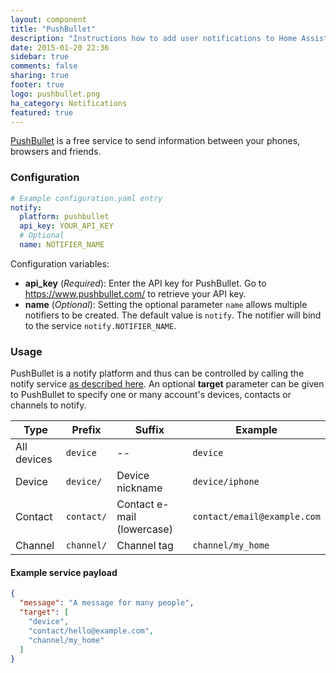 ```yaml
---
layout: component
title: "PushBullet"
description: "Instructions how to add user notifications to Home Assistant."
date: 2015-01-20 22:36
sidebar: true
comments: false
sharing: true
footer: true
logo: pushbullet.png
ha_category: Notifications
featured: true
---
```


[PushBullet](https://www.pushbullet.com/) is a free service to send information between your phones, browsers and friends.

### Configuration

```yaml
# Example configuration.yaml entry
notify:
  platform: pushbullet
  api_key: YOUR_API_KEY
  # Optional
  name: NOTIFIER_NAME
```

Configuration variables:

- **api_key** (*Required*): Enter the API key for PushBullet. Go to https://www.pushbullet.com/ to retrieve your API key.
- **name** (*Optional*): Setting the optional parameter `name` allows multiple notifiers to be created. The default value is `notify`. The notifier will bind to the service `notify.NOTIFIER_NAME`.

### Usage

PushBullet is a notify platform and thus can be controlled by calling the notify service [as described here](/components/notify/). An optional **target** parameter can be given to PushBullet to specify one or many account's devices, contacts or channels to notify.

Type | Prefix | Suffix | Example
---- | ------ | ------ | -------
All devices | `device` | -- | `device`
Device | `device/` | Device nickname | `device/iphone`
Contact | `contact/` | Contact e-mail (lowercase) | `contact/email@example.com`
Channel | `channel/` | Channel tag | `channel/my_home`

#### Example service payload

```json
{
  "message": "A message for many people",
  "target": [
    "device",
    "contact/hello@example.com",
    "channel/my_home"
  ]
}
```
